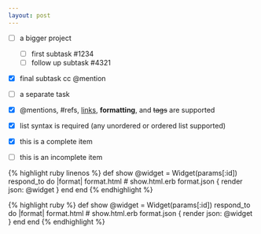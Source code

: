 ```yaml
---
layout: post
---
```


- [ ] a bigger project
  - [ ] first subtask #1234
  - [ ] follow up subtask #4321
- [x] final subtask cc @mention
- [ ] a separate task

- [x] @mentions, #refs, [links](), **formatting**, and <del>tags</del> are supported 
- [x] list syntax is required (any unordered or ordered list supported) 
- [x] this is a complete item 
- [ ] this is an incomplete item

{% highlight ruby linenos %}
	def show
    @widget = Widget(params[:id])
	  respond_to do |format|
	    format.html # show.html.erb
	    format.json { render json: @widget }
	  end
	end
{% endhighlight %}

{% highlight ruby %}
	def show
    @widget = Widget(params[:id])
	  respond_to do |format|
	    format.html # show.html.erb
	    format.json { render json: @widget }
	  end
	end
{% endhighlight %}
